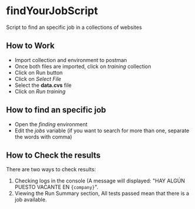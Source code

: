 # findYourJobScript
Script to find an specific job in a collections of websites

## **How to Work**<br />
* Import collection and environment to postman <br />
* Once both files are imported, click on *training* collection <br />
* Click on Run button
* Click on *Select File* 
* Select the **data.cvs** file
* Click on *Run training*

## **How to find an specific job**<br />
* Open the *finding* environment
* Edit the *jobs* variable (if you want to search for more than one, separate the words with comma)

## **How to Check the results**<br />
There are two ways to check results:

1. Checking logs in the console (A message will displayed: "HAY ALGÚN PUESTO VACANTE EN `{company}`".
2. Viewing the Run Summary section, All tests passed mean that there is a job available.
